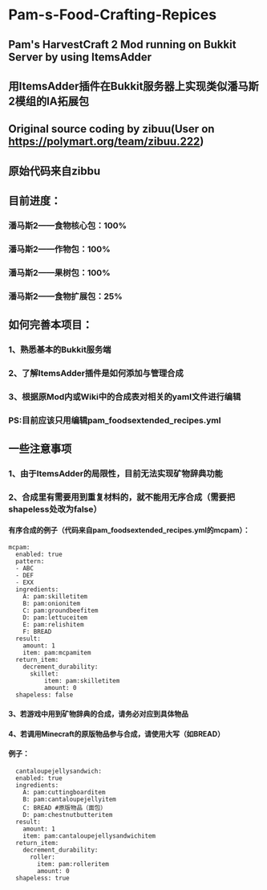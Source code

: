 # Pam-s-Food-Crafting-Repices
## Pam's HarvestCraft 2 Mod running on Bukkit Server by using ItemsAdder
## 用ItemsAdder插件在Bukkit服务器上实现类似潘马斯2模组的IA拓展包
## Original source coding by zibuu(User on https://polymart.org/team/zibuu.222)
## 原始代码来自zibbu
## 目前进度：
### 潘马斯2——食物核心包：100%
### 潘马斯2——作物包：100%
### 潘马斯2——果树包：100%
### 潘马斯2——食物扩展包：25%
## 如何完善本项目：
### 1、熟悉基本的Bukkit服务端 
### 2、了解ItemsAdder插件是如何添加与管理合成 
### 3、根据原Mod内或Wiki中的合成表对相关的yaml文件进行编辑
### PS:目前应该只用编辑pam_foodsextended_recipes.yml
## 一些注意事项
### 1、由于ItemsAdder的局限性，目前无法实现矿物辞典功能
### 2、合成里有需要用到重复材料的，就不能用无序合成（需要把shapeless处改为false）
#### 有序合成的例子（代码来自pam_foodsextended_recipes.yml的mcpam）：
    mcpam:
      enabled: true
      pattern:
      - ABC
      - DEF
      - EXX
      ingredients:
        A: pam:skilletitem
        B: pam:onionitem
        C: pam:groundbeefitem
        D: pam:lettuceitem
        E: pam:relishitem
        F: BREAD
      result:
        amount: 1
        item: pam:mcpamitem
      return_item:
        decrement_durability:
          skillet:
              item: pam:skilletitem
              amount: 0
      shapeless: false
  #### 3、若游戏中用到矿物辞典的合成，请务必对应到具体物品
  #### 4、若调用Minecraft的原版物品参与合成，请使用大写（如BREAD）
  #### 例子：
      cantaloupejellysandwich:
      enabled: true
      ingredients:
        A: pam:cuttingboarditem
        B: pam:cantaloupejellyitem
        C: BREAD #原版物品（面包）
        D: pam:chestnutbutteritem
      result:
        amount: 1
        item: pam:cantaloupejellysandwichitem
      return_item:
        decrement_durability:
          roller:
            item: pam:rolleritem
            amount: 0
      shapeless: true
